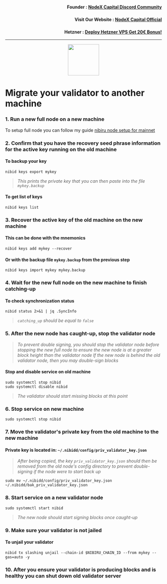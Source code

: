 <h3><p style="font-size:14px" align="right">Founder :
<a href="https://discord.gg/nodexcapital" target="_blank">NodeX Capital Discord Community</a></p></h3>
<h3><p style="font-size:14px" align="right">Visit Our Website :
<a href="https://discord.gg/nodexcapital" target="_blank">NodeX Capital Official</a></p></h3>
<h3><p style="font-size:14px" align="right">Hetzner :
<a href="https://hetzner.cloud/?ref=bMTVi7dcwSgA" target="_blank">Deploy Hetzner VPS Get 20€ Bonus!</a></h3>
<hr>

<p align="center">
  <img height="100" height="auto" src="https://user-images.githubusercontent.com/44331529/199216266-6b0da979-44a2-43e4-b9ef-de3a7c361b17.png">
</p>

# Migrate your validator to another machine

### 1. Run a new full node on a new machine
To setup full node you can follow my guide [nibiru node setup for mainnet](https://github.com/nodexcapital/testnet/blob/main/nibiru/README.md)

### 2. Confirm that you have the recovery seed phrase information for the active key running on the old machine

#### To backup your key
```
nibid keys export mykey
```
> _This prints the private key that you can then paste into the file `mykey.backup`_

#### To get list of keys
```
nibid keys list
```

### 3. Recover the active key of the old machine on the new machine

#### This can be done with the mnemonics
```
nibid keys add mykey --recover
```

#### Or with the backup file `mykey.backup` from the previous step
```
nibid keys import mykey mykey.backup
```

### 4. Wait for the new full node on the new machine to finish catching-up

#### To check synchronization status
```
nibid status 2>&1 | jq .SyncInfo
```
> _`catching_up` should be equal to `false`_

### 5. After the new node has caught-up, stop the validator node

> _To prevent double signing, you should stop the validator node before stopping the new full node to ensure the new node is at a greater block height than the validator node_
> _If the new node is behind the old validator node, then you may double-sign blocks_

#### Stop and disable service on old machine
```
sudo systemctl stop nibid
sudo systemctl disable nibid
```
> _The validator should start missing blocks at this point_

### 6. Stop service on new machine
```
sudo systemctl stop nibid
```

### 7. Move the validator's private key from the old machine to the new machine
#### Private key is located in: `~/.nibidd/config/priv_validator_key.json`

> _After being copied, the key `priv_validator_key.json` should then be removed from the old node's config directory to prevent double-signing if the node were to start back up_
```
sudo mv ~/.nibidd/config/priv_validator_key.json ~/.nibidd/bak_priv_validator_key.json
```

### 8. Start service on a new validator node
```
sudo systemctl start nibid
```
> _The new node should start signing blocks once caught-up_

### 9. Make sure your validator is not jailed
#### To unjail your validator
```
nibid tx slashing unjail --chain-id $NIBIRU_CHAIN_ID --from mykey --gas=auto -y
```

### 10. After you ensure your validator is producing blocks and is healthy you can shut down old validator server
